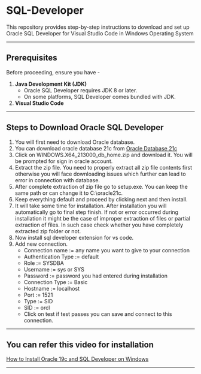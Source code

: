 # SQL-Developer
This repository provides step-by-step instructions to download and set up Oracle SQL Developer for Visual Studio Code in Windows Operating System

---

## Prerequisites

Before proceeding, ensure you have - 
1. **Java Development Kit (JDK)**
   - Oracle SQL Developer requires JDK 8 or later.
   - On some platforms, SQL Developer comes bundled with JDK.
2. **Visual Studio Code**
---

## Steps to Download Oracle SQL Developer

1. You will first need to download Oracle database.
2. You can download oracle database 21c from [Oracle Database 21c](https://www.oracle.com/database/technologies/oracle21c-windows-downloads.html)
3. Click on WINDOWS.X64_213000_db_home.zip and download it. You will be prompted for sign in oracle account.
4. Extract the zip file. You need to properly extract all zip file contents first otherwise you will face downloading issues which further can lead to error in connection with database.
5. After complete extraction of zip file go to setup.exe. You can keep the same path or can change it to C:\oracle21c.
6. Keep everything default and proceed by clicking next and then install.
7. It will take some time for installation. After installation you will automatically go to final step finish. If not or error occurred during installation it might be the case of improper extraction of files or partial extraction of files. In such case check whether you have completely extracted zip folder or not.
8. Now install sql developer extension for vs code.
9. Add new connection.
    - Connection name := any name you want to give to your connection
    - Authentication Type := default
    - Role := SYSDBA
    - Username := sys or SYS
    - Password := password you had entered during installation
    - Connection Type := Basic
    - Hostname := localhost
    - Port := 1521
    - Type := SID
    - SID := orcl
    - Click on test if test passes you can save and connect to this connection.
---

## You can refer this video for installation

[How to Install Oracle 19c and SQL Developer on Windows](https://www.youtube.com/watch?v=yaPaw37XgTM)

---
